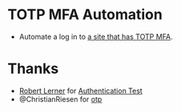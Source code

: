 # TOTP MFA Automation

- Automate a log in to [a site that has TOTP MFA](https://authenticationtest.com/totpChallenge/).

# Thanks

- [Robert Lerner](https://robert-lerner.com/about-robert/) for [Authentication Test](https://authenticationtest.com/)
- @ChristianRiesen for [otp](https://github.com/ChristianRiesen/otp)